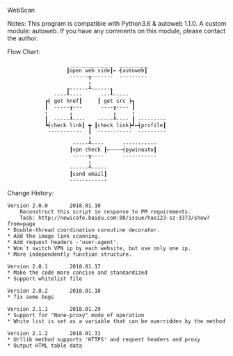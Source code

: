 WebScan

Notes:
    This program is compatible with Python3.6 & autoweb 1.1.0.
    A custom module: autoweb. If you have any comments on this module,
    please contact the author.

Flow Chart:

                        ______________  _________
                       ┃open web side┃← ┥autoweb┃
                        ------┰-------  ---------
                              ↓
                       ┎------┸------┒
                   ----┸----      ---┸-----
                ┏┥ get href┃     ┃ get src ┝┓
                ┃  -----┰---      ----┰---- ┃
                ↑       ↓             ↓     ↑
                ┃  -----┸----    -----┸---- ┃ ---------
                ┗┥check link┃ ┳ ┃check link┝┛←┥profile┃
                 -----------  ┃  -----------  ---------
                              ↓
                         -----┸----      -----------
                        ┃vpn check ┃←————┥pywinauto┃
                         -----┰----      -----------
                              ↓
                        ------┸-----
                        ┃send email┃
                        ------------

Change History:

    Version 2.0.0       2018.01.10
        Reconstruct this script in response to PM requirements.
        Task: http://newicafe.baidu.com:80/issue/hao123-sz-3373/show?from=page
    * Double-thread coordination coroutine decorator.
    * Add the image link scanning.
    * Add request headers -'user-agent'.
    * Won`t switch VPN ip by each website, but use only one ip.
    * More independently function structure.

    Version 2.0.1       2018.01.17
    * Make the code more concise and standardized
    * Support whitelist file

    Version 2.0.2       2018.01.18
    * fix some bugs

    Version 2.1.1       2018.01.29
    * Support for "None-proxy" mode of operation
    * White list is set as a variable that can be overridden by the method

    Version 2.1.2       2018.01.31
    * Urllib method supports 'HTTPS' and request headers and proxy
    * Output HTML table data